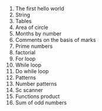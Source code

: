 1) The first hello world
2) String
3) Tables  
4) Area of circle
5) Months by number
6) Comments on the basis of marks
7) Prime numbers
8) factorial
9) For loop
10) While loop
11) Do while loop
12) Patterns
13) Number patterns
14) Sc scanner
15) Functions product
16) Sum of odd numbers

    
   
